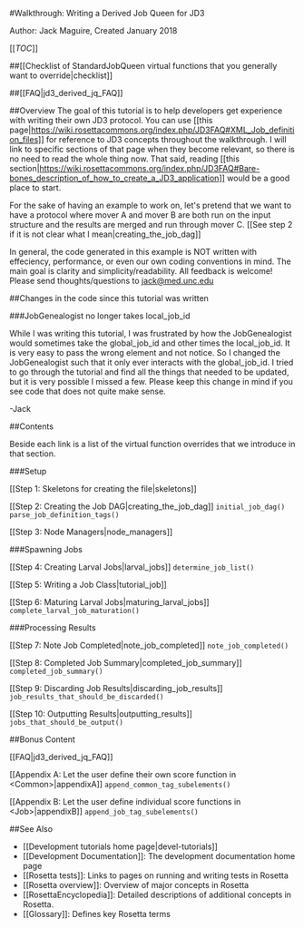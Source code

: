 #Walkthrough: Writing a Derived Job Queen for JD3

Author: Jack Maguire,
Created January 2018

[[_TOC_]]

##[[Checklist of StandardJobQueen virtual functions that you generally want to override|checklist]]

##[[FAQ|jd3_derived_jq_FAQ]]

##Overview
The goal of this tutorial is to help developers get experience with writing their own JD3 protocol.
You can use [[this page|https://wiki.rosettacommons.org/index.php/JD3FAQ#XML_Job_definition_files]]
for reference to JD3 concepts throughout the walkthrough.
I will link to specific sections of that page when they become relevant,
so there is no need to read the whole thing now.
That said, reading [[this section|https://wiki.rosettacommons.org/index.php/JD3FAQ#Bare-bones_description_of_how_to_create_a_JD3_application]]
would be a good place to start.

For the sake of having an example to work on,
let's pretend that we want to have a protocol where mover A and
mover B are both run on the input structure and the results are merged and run through mover C.
[[See step 2 if it is not clear what I mean|creating_the_job_dag]]

In general, the code generated in this example is NOT written with effeciency, performance, or even our own coding conventions in mind.
The main goal is clarity and simplicity/readability.
All feedback is welcome! Please send thoughts/questions to jack@med.unc.edu

##Changes in the code since this tutorial was written

###JobGenealogist no longer takes local_job_id

While I was writing this tutorial, I was frustrated by how the JobGenealogist
would sometimes take the global_job_id and other times the local_job_id.
It is very easy to pass the wrong element and not notice.
So I changed the JobGenealogist such that it only ever interacts with the global_job_id.
I tried to go through the tutorial and find all the things that needed to be updated,
but it is very possible I missed a few.
Please keep this change in mind if you see code that does not quite make sense.

-Jack

##Contents

Beside each link is a list of the virtual function overrides that we introduce in that section.

###Setup

[[Step 1: Skeletons for creating the file|skeletons]]

[[Step 2: Creating the Job DAG|creating_the_job_dag]]
`initial_job_dag()`
`parse_job_definition_tags()`

[[Step 3: Node Managers|node_managers]]

###Spawning Jobs

[[Step 4: Creating Larval Jobs|larval_jobs]]
`determine_job_list()`

[[Step 5: Writing a Job Class|tutorial_job]]

[[Step 6: Maturing Larval Jobs|maturing_larval_jobs]]
`complete_larval_job_maturation()`

###Processing Results

[[Step 7: Note Job Completed|note_job_completed]]
`note_job_completed()`

[[Step 8: Completed Job Summary|completed_job_summary]]
`completed_job_summary()`

[[Step 9: Discarding Job Results|discarding_job_results]]
`job_results_that_should_be_discarded()`

[[Step 10: Outputting Results|outputting_results]]
`jobs_that_should_be_output()`

##Bonus Content

[[FAQ|jd3_derived_jq_FAQ]]

[[Appendix A: Let the user define their own score function in &lt;Common>|appendixA]]
`append_common_tag_subelements()`

[[Appendix B: Let the user define individual score functions in &lt;Job>|appendixB]]
`append_job_tag_subelements()`

##See Also

* [[Development tutorials home page|devel-tutorials]]
* [[Development Documentation]]: The development documentation home page
* [[Rosetta tests]]: Links to pages on running and writing tests in Rosetta
* [[Rosetta overview]]: Overview of major concepts in Rosetta
* [[RosettaEncyclopedia]]: Detailed descriptions of additional concepts in Rosetta.
* [[Glossary]]: Defines key Rosetta terms